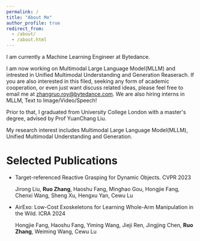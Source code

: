 ```yaml
---
permalink: /
title: "About Me"
author_profile: true
redirect_from: 
  - /about/
  - /about.html
---
```

I am currently a Machine Learning Engineer at Bytedance.

I am now working on Multimodal Large Language Model(MLLM) and intrested in Unified Multimodal Understanding and Generation Reaserach. If you are also interested in this filed, seeking any form of academic cooperation, or even just want discuss related ideas, please feel free to email me at zhangruo.roy@bytedance.com. We are also hiring interns in MLLM, Text to Image/Video/Speech!

Prior to that, I graduated from University College London with a master's degree, advised by Prof YuanChang Liu. 

My research interest includes Multimodal Large Language Model(MLLM), Unified Multimodal Understanding and Generation. 


Selected Publications
======
- Target-referenced Reactive Grasping for Dynamic Objects. CVPR 2023

    Jirong Liu, **Ruo Zhang**, Haoshu Fang, Minghao Gou, Hongjie Fang, Chenxi Wang, Sheng Xu, Hengxu Yan, Cewu Lu

- AirExo: Low-Cost Exoskeletons for Learning Whole-Arm Manipulation in the Wild. ICRA 2024 

    Hongjie Fang, Haoshu Fang, Yiming Wang, Jieji Ren, Jingjing Chen, **Ruo Zhang**, Weiming Wang, Cewu Lu